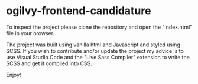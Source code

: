 # ogilvy-frontend-candidature

To inspect the project please clone the repository and open the "index.html" file in your browser.

The project was built using vanilla html and Javascript and styled using SCSS. If you wish to contribute and/or update the project my advice is to use Visual Studio Code and the "Live Sass Compiler" extension to write the SCSS and get it compiled into CSS.

Enjoy!
